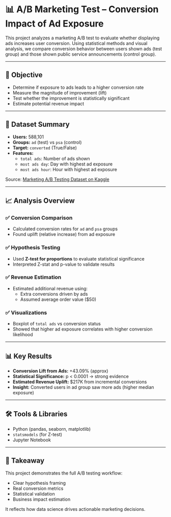 # 📊 A/B Marketing Test – Conversion Impact of Ad Exposure

This project analyzes a marketing A/B test to evaluate whether displaying ads increases user conversion. Using statistical methods and visual analysis, we compare conversion behavior between users shown ads (test group) and those shown public service announcements (control group).

---

## 🎯 Objective

- Determine if exposure to ads leads to a higher conversion rate
- Measure the magnitude of improvement (lift)
- Test whether the improvement is statistically significant
- Estimate potential revenue impact

---

## 🧾 Dataset Summary

- **Users:** 588,101
- **Groups:** `ad` (test) vs `psa` (control)
- **Target:** `converted` (True/False)
- **Features:**
  - `total ads`: Number of ads shown
  - `most ads day`: Day with highest ad exposure
  - `most ads hour`: Hour with highest ad exposure

Source: [Marketing A/B Testing Dataset on Kaggle](https://www.kaggle.com/datasets/faviovaz/marketing-ab-testing)

---

## 📈 Analysis Overview

### ✅ Conversion Comparison

- Calculated conversion rates for `ad` and `psa` groups
- Found uplift (relative increase) from ad exposure

### ✅ Hypothesis Testing

- Used **Z-test for proportions** to evaluate statistical significance
- Interpreted Z-stat and p-value to validate results

### ✅ Revenue Estimation

- Estimated additional revenue using:
  - Extra conversions driven by ads
  - Assumed average order value ($50)

### ✅ Visualizations

- Boxplot of `total ads` vs conversion status
- Showed that higher ad exposure correlates with higher conversion likelihood

---

## 📊 Key Results

- **Conversion Lift from Ads:** +43.09% (approx)
- **Statistical Significance:** p < 0.0001 → strong evidence
- **Estimated Revenue Uplift:** $217K from incremental conversions
- **Insight:** Converted users in ad group saw more ads (higher median exposure)

---

## 🛠️ Tools & Libraries

- Python (pandas, seaborn, matplotlib)
- `statsmodels` (for Z-test)
- Jupyter Notebook

---

## 🧠 Takeaway

This project demonstrates the full A/B testing workflow:

- Clear hypothesis framing
- Real conversion metrics
- Statistical validation
- Business impact estimation

It reflects how data science drives actionable marketing decisions.